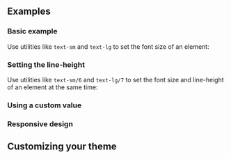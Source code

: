 <ApiTable
  rows=
/>

## Examples

### Basic example

Use utilities like `text-sm` and `text-lg` to set the font size of an element:

### Setting the line-height

Use utilities like `text-sm/6` and `text-lg/7` to set the font size and line-height of an element at the same time:

### Using a custom value

### Responsive design

## Customizing your theme
